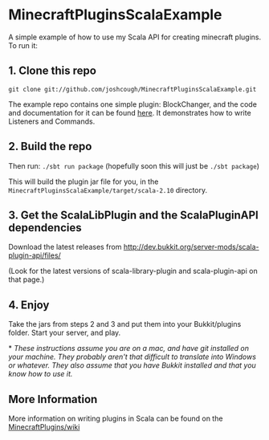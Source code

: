 MinecraftPluginsScalaExample
============================

A simple example of how to use my Scala API for creating minecraft plugins. To run it:

## 1. Clone this repo 

`git clone git://github.com/joshcough/MinecraftPluginsScalaExample.git`

The example repo contains one simple plugin: BlockChanger,
and the code and documentation for it can be found 
[here](https://github.com/joshcough/MinecraftPluginsScalaExample/blob/master/src/main/scala/BlockChanger.scala). 
It demonstrates how to write Listeners and Commands. 

## 2. Build the repo

Then run: `./sbt run package` (hopefully soon this will just be `./sbt package`)

This will build the plugin jar file for you, in the `MinecraftPluginsScalaExample/target/scala-2.10`  directory.

## 3. Get the ScalaLibPlugin and the ScalaPluginAPI dependencies

Download the latest releases from http://dev.bukkit.org/server-mods/scala-plugin-api/files/

(Look for the latest versions of scala-library-plugin and scala-plugin-api on that page.) 


## 4. Enjoy

Take the jars from steps 2 and 3 and put them into your Bukkit/plugins folder. Start your server, and play. 

\* _These instructions assume you are on a mac, and have git installed on your machine. They probably aren't that difficult to translate into Windows or whatever. They also assume that you have Bukkit installed and that you know how to use it._

## More Information

More information on writing plugins in Scala can be found on the 
[MinecraftPlugins/wiki](https://github.com/joshcough/MinecraftPlugins/wiki)
